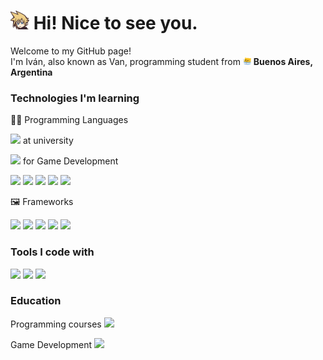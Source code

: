 <h1><img src="ff7-cloud.png" width="30"/> Hi! Nice to see you.</h1>


<p>Welcome to my GitHub page! </br> I'm Iván, also known as Van, programming student from <img src="meow_argentina.png" width="13"/> <b>Buenos Aires, Argentina</b></p>
<h3>Technologies I'm learning</h3>
<p>🧑‍💻 Programming Languages</p>
<p>
	<p><img src="https://img.shields.io/badge/C-00599C?logo=c&logoColor=white"/> at university</p>
 	<p><img src="https://img.shields.io/badge/C++-%2300599C.svg?logo=c%2B%2B&logoColor=white"/> for Game Development</p>
	</p>
 <p>
	<img src="https://img.shields.io/badge/HTML-%23E34F26.svg?logo=html5&logoColor=white"/>
	<img src="https://img.shields.io/badge/CSS-1572B6?logo=css3&logoColor=fff"/>
	<img src="https://img.shields.io/badge/JavaScript-F7DF1E?logo=javascript&logoColor=000"/>
	<img src="https://img.shields.io/badge/Python-3776AB?logo=python&logoColor=fff"/>
	 <img src="https://img.shields.io/badge/MySQL-4479A1?logo=mysql&logoColor=fff"/>
</p>
<p>🖼️ Frameworks</p>
<p>
<img src="https://img.shields.io/badge/Express.js-%23404d59.svg?logo=express&logoColor=%2361DAFB"/>
<img src="https://img.shields.io/badge/Less-1D365D?logo=less&logoColor=fff"/>
<img src="https://img.shields.io/badge/Next.js-black?logo=next.js&logoColor=white"/>
<img src="https://img.shields.io/badge/Node.js-6DA55F?logo=node.js&logoColor=white"/>
<img src="https://img.shields.io/badge/React-%2320232a.svg?logo=react&logoColor=%2361DAFB"/>
</p>
<h3>Tools I code with</h3>
<p>
<img class="unreal" src="https://img.shields.io/badge/Unreal%20Engine-%23313131.svg?logo=unrealengine&logoColor=white)"/>
	<img src="https://custom-icon-badges.demolab.com/badge/Visual%20Studio%20Code-0078d7.svg?logo=vsc&logoColor=white"/>
	<img src="https://img.shields.io/badge/Git-F05032?logo=git&logoColor=fff"/>
</p>
<h3>Education</h3>
<p>Programming courses <img src="https://img.shields.io/badge/freeCodeCamp-0A0A23?logo=freecodecamp&logoColor=fff"/></p>
<p>Game Development <img src="https://img.shields.io/badge/Udemy-A435F0?logo=udemy&logoColor=fff"/></p>
 
